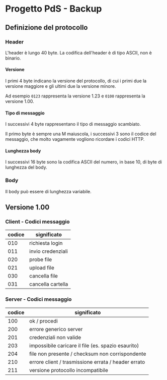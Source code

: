 # Progetto PdS - Backup

## Definizione del protocollo

### Header
L'header è lungo 40 byte.
La codifica dell'header è di tipo ASCII, non è binario.

#### Versione

I primi 4 byte indicano la versione del protocollo, di cui i primi due la versione maggiore e gli 
ultimi due la versione minore. 

Ad esempio `0123` rappresenta la versione 1.23 e `0100` rappresenta la versione 1.00.


#### Tipo di messaggio
I successivi 4 byte rappresentano il tipo di messaggio scambiato.

Il primo byte è sempre una M maiuscola, i successivi 3 sono il codice del messaggio, che molto vagamente vogliono ricordare i codici HTTP.

#### Lunghezza body
I successivi 16 byte sono la codifica ASCII del numero, in base 10, di byte di lunghezza del body.

### Body
Il body può essere di lunghezza variabile.

## Versione 1.00

### Client - Codici messaggio 

| codice | significato |
|-|-|
| 010 | richiesta login |
| 011 | invio credenziali |
| 020 | probe file |
| 021 | upload file |
| 030 | cancella file |
| 031 | cancella cartella |

### Server - Codici messaggio

| codice | significato |
|-|-|
| 100 | ok / procedi |
| 200 | errore generico server |
| 201 | credenziali non valide |
| 203 | impossibile caricare il file (es. spazio esaurito)  |
| 204 | file non presente / checksum non corrispondente |
| 210 | errore client / trasmissione errata / header errato |
| 211 | versione protocollo incompatibile |


 

